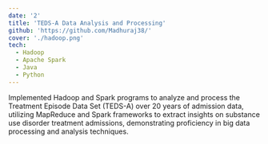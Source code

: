 ```yaml
---
date: '2'
title: 'TEDS-A Data Analysis and Processing'
github: 'https://github.com/Madhuraj38/'
cover: './hadoop.png'
tech:
  - Hadoop
  - Apache Spark
  - Java
  - Python
---
```


Implemented Hadoop and Spark programs to analyze and process the Treatment Episode Data Set (TEDS-A) over 20 years of admission data, utilizing MapReduce and Spark frameworks to extract insights on substance use disorder treatment admissions, demonstrating proficiency in big data processing and analysis techniques.